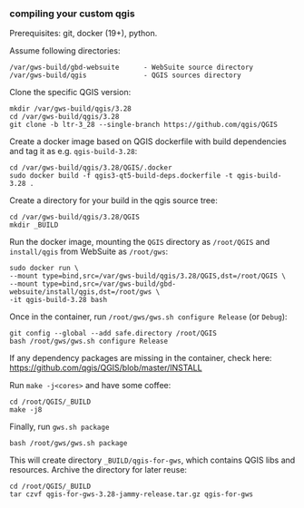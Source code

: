 ### compiling your custom qgis

Prerequisites: git, docker (19+), python.

Assume following directories:

```
/var/gws-build/gbd-websuite      - WebSuite source directory
/var/gws-build/qgis              - QGIS sources directory
```

Clone the specific QGIS version:

```
mkdir /var/gws-build/qgis/3.28
cd /var/gws-build/qgis/3.28
git clone -b ltr-3_28 --single-branch https://github.com/qgis/QGIS
```

Create a docker image based on QGIS dockerfile with build dependencies and tag it as e.g. `qgis-build-3.28`:

```
cd /var/gws-build/qgis/3.28/QGIS/.docker
sudo docker build -f qgis3-qt5-build-deps.dockerfile -t qgis-build-3.28 .
```

Create a directory for your build in the qgis source tree:

```
cd /var/gws-build/qgis/3.28/QGIS
mkdir _BUILD
```

Run the docker image, mounting the `QGIS` directory as `/root/QGIS` and `install/qgis` from WebSuite as `/root/gws`:

```
sudo docker run \
--mount type=bind,src=/var/gws-build/qgis/3.28/QGIS,dst=/root/QGIS \
--mount type=bind,src=/var/gws-build/gbd-websuite/install/qgis,dst=/root/gws \
-it qgis-build-3.28 bash
```

Once in the container, run `/root/gws/gws.sh configure Release` (or `Debug`):

```
git config --global --add safe.directory /root/QGIS
bash /root/gws/gws.sh configure Release
```

If any dependency packages are missing in the container, check here:
https://github.com/qgis/QGIS/blob/master/INSTALL

Run `make -j<cores>` and have some coffee:

```
cd /root/QGIS/_BUILD
make -j8
```

Finally, run `gws.sh package`

```
bash /root/gws/gws.sh package
```

This will create directory `_BUILD/qgis-for-gws`, which contains QGIS libs and resources.
Archive the directory for later reuse:

```
cd /root/QGIS/_BUILD
tar czvf qgis-for-gws-3.28-jammy-release.tar.gz qgis-for-gws
```
